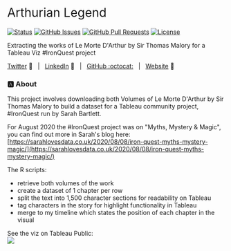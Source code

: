 <h1 style="font-weight:normal">
  Arthurian Legend
</h1>


[![Status](https://img.shields.io/badge/status-active-success.svg)]() [![GitHub Issues](https://img.shields.io/github/issues/wjsutton/arthurian_legend.svg)](https://github.com/wjsutton/arthurian_legend/issues) [![GitHub Pull Requests](https://img.shields.io/github/issues-pr/wjsutton/arthurian_legend.svg)](https://github.com/wjsutton/arthurian_legend/pulls) [![License](https://img.shields.io/badge/license-MIT-blue.svg)](/LICENSE)

Extracting the works of Le Morte D'Arthur by Sir Thomas Malory for a Tableau Viz #IronQuest project

[Twitter][Twitter] :speech_balloon:&nbsp;&nbsp;&nbsp;|&nbsp;&nbsp;&nbsp;[LinkedIn][LinkedIn] :necktie:&nbsp;&nbsp;&nbsp;|&nbsp;&nbsp;&nbsp;[GitHub :octocat:][GitHub]&nbsp;&nbsp;&nbsp;|&nbsp;&nbsp;&nbsp;[Website][Website] :link:


<!--
Quick Link 
-->

[Twitter]:https://twitter.com/WJSutton12
[LinkedIn]:https://www.linkedin.com/in/will-sutton-14711627/
[GitHub]:https://github.com/wjsutton
[Website]:https://wjsutton.github.io/


### :a: About

This project involves downloading both Volumes of Le Morte D'Arthur by Sir Thomas Malory to build a dataset for a Tableau community project, #IronQuest run by Sarah Bartlett. 

For August 2020 the #IronQuest project was on "Myths, Mystery & Magic", you can find out more in Sarah's blog here: [https://sarahlovesdata.co.uk/2020/08/08/iron-quest-myths-mystery-magic/](https://sarahlovesdata.co.uk/2020/08/08/iron-quest-myths-mystery-magic/)


The R scripts:
- retrieve both volumes of the work
- create a dataset of 1 chapter per row
- split the text into 1,500 character sections for readability on Tableau
- tag characters in the story for highlight functionality in Tableau
- merge to my timeline which states the position of each chapter in the visual

See the viz on Tableau Public:<br>
<a href="https://public.tableau.com/views/ArthurianLegend/ArthurianLegend?:language=en&:display_count=y&:origin=viz_share_link">
<img src="https://pbs.twimg.com/media/Eg17WqZWkAM-x8-?format=jpg&name=small">
</a>